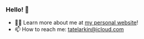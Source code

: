 ### Hello! 👋

- 🙋‍♂️ Learn more about me at [my personal website](https://tatelarkin.netlify.app)!
- 📫 How to reach me: tatelarkin@icloud.com
<!--
**tate8/tate8** is a ✨ _special_ ✨ repository because its `README.md` (this file) appears on your GitHub profile.

Here are some ideas to get you started:

- 🔭 I’m currently working on ...
- 🌱 I’m currently learning ...
- 👯 I’m looking to collaborate on ...
- 🤔 I’m looking for help with ...
- 💬 Ask me about ...
- 📫 How to reach me: ...
- 😄 Pronouns: ...
- ⚡ Fun fact: ...
-->
